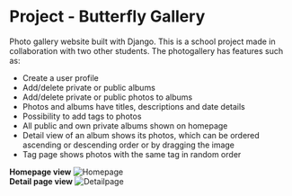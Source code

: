 # Project - Butterfly Gallery <br>
Photo gallery website built with Django. This is a school project made in collaboration with two other students.
The photogallery has features such as: 
- Create a user profile
- Add/delete private or public albums
- Add/delete private or public photos to albums
- Photos and albums have titles, descriptions and date details
- Possibility to add tags to photos
- All public and own private albums shown on homepage
- Detail view of an album shows its photos, which can be ordered ascending or descending order or by dragging the image
- Tag page shows photos with the same tag in random order

<b>Homepage view</b>
![Homepage](https://user-images.githubusercontent.com/77398611/161414319-bd79f98f-023b-4576-bf8f-7fb1e6b1ffab.png)<br>
<b>Detail page view</b>
![Detailpage](https://user-images.githubusercontent.com/77398611/161414807-ad04e26c-f32b-4a5d-9419-10574d0f3c6b.png)
